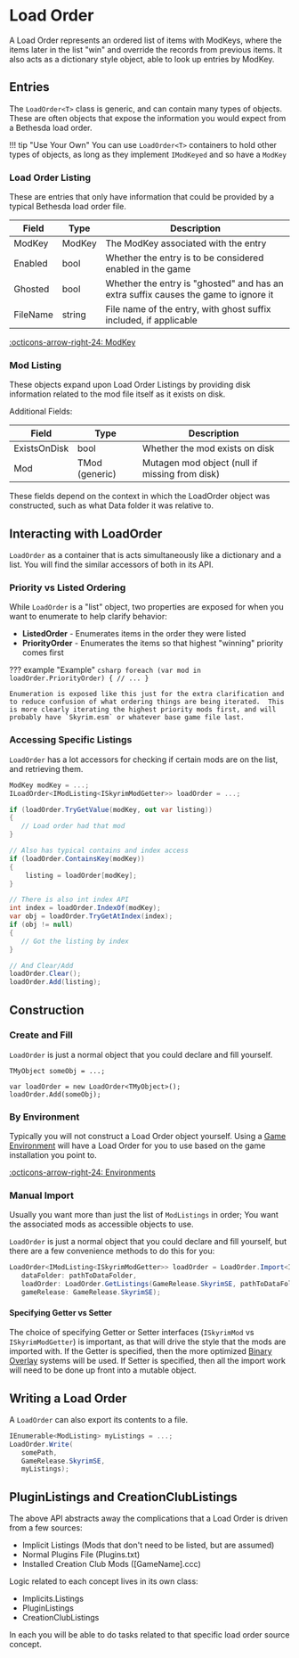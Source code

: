 # Load Order
A Load Order represents an ordered list of items with ModKeys, where the items later in the list "win" and override the records from previous items.  It also acts as a dictionary style object, able to look up entries by ModKey.

## Entries
The `LoadOrder<T>` class is generic, and can contain many types of objects.  These are often objects that expose the information you would expect from a Bethesda load order.

!!! tip "Use Your Own"
    You can use `LoadOrder<T>` containers to hold other types of objects, as long as they implement `IModKeyed` and so have a `ModKey`

### Load Order Listing
These are entries that only have information that could be provided by a typical Bethesda load order file.

| Field | Type | Description |
| ----- | ----- | ----- |
| ModKey | ModKey | The ModKey associated with the entry |
| Enabled | bool | Whether the entry is to be considered enabled in the game |
| Ghosted | bool | Whether the entry is "ghosted" and has an extra suffix causes the game to ignore it |
| FileName | string | File name of the entry, with ghost suffix included, if applicable |

[:octicons-arrow-right-24: ModKey](../plugins/ModKey,%20FormKey,%20FormLink.md#modkey)

### Mod Listing
These objects expand upon Load Order Listings by providing disk information related to the mod file itself as it exists on disk.

Additional Fields:

| Field | Type | Description |
| ----- | ----- | ----- |
| ExistsOnDisk | bool | Whether the mod exists on disk |
| Mod | TMod (generic) | Mutagen mod object (null if missing from disk) |

These fields depend on the context in which the LoadOrder object was constructed, such as what Data folder it was relative to.

## Interacting with LoadOrder
`LoadOrder` as a container that is acts simultaneously like a dictionary and a list.  You will find the similar accessors of both in its API.

### Priority vs Listed Ordering
While `LoadOrder` is a "list" object, two properties are exposed for when you want to enumerate to help clarify behavior:

- **ListedOrder** - Enumerates items in the order they were listed
- **PriorityOrder** - Enumerates the items so that highest "winning" priority comes first

??? example "Example"
    ```csharp
    foreach (var mod in loadOrder.PriorityOrder)
    {
       // ...
    }
    ```

    Enumeration is exposed like this just for the extra clarification and to reduce confusion of what ordering things are being iterated.  This is more clearly iterating the highest priority mods first, and will probably have `Skyrim.esm` or whatever base game file last.

### Accessing Specific Listings
`LoadOrder` has a lot accessors for checking if certain mods are on the list, and retrieving them.
```cs
ModKey modKey = ...;
ILoadOrder<IModListing<ISkyrimModGetter>> loadOrder = ...;

if (loadOrder.TryGetValue(modKey, out var listing))
{
   // Load order had that mod
}

// Also has typical contains and index access
if (loadOrder.ContainsKey(modKey))
{
    listing = loadOrder[modKey];
}

// There is also int index API
int index = loadOrder.IndexOf(modKey);
var obj = loadOrder.TryGetAtIndex(index);
if (obj != null)
{
   // Got the listing by index
}

// And Clear/Add
loadOrder.Clear();
loadOrder.Add(listing);
```

## Construction
### Create and Fill
`LoadOrder` is just a normal object that you could declare and fill yourself.

``` { .cs hl_lines=3 }
TMyObject someObj = ...;

var loadOrder = new LoadOrder<TMyObject>();
loadOrder.Add(someObj);

```

### By Environment
Typically you will not construct a Load Order object yourself.  Using a [Game Environment](../environment/index.md) will have a Load Order for you to use based on the game installation you point to.

[:octicons-arrow-right-24: Environments](../environment/index.md)

### Manual Import
Usually you want more than just the list of `ModListings` in order; You want the associated mods as accessible objects to use.

`LoadOrder` is just a normal object that you could declare and fill yourself, but there are a few convenience methods to do this for you:

```csharp
LoadOrder<IModListing<ISkyrimModGetter>> loadOrder = LoadOrder.Import<ISkyrimModGetter>(
   dataFolder: pathToDataFolder,
   loadOrder: LoadOrder.GetListings(GameRelease.SkyrimSE, pathToDataFolder),
   gameRelease: GameRelease.SkyrimSE);
```

#### Specifying Getter vs Setter
The choice of specifying Getter or Setter interfaces (`ISkyrimMod` vs `ISkyrimModGetter`) is important, as that will drive the style that the mods are imported with.  If the Getter is specified, then the more optimized [Binary Overlay](../plugins/Binary-Overlay.md) systems will be used.  If Setter is specified, then all the import work will need to be done up front into a mutable object.

## Writing a Load Order
A `LoadOrder` can also export its contents to a file.
```cs
IEnumerable<ModListing> myListings = ...;
LoadOrder.Write(
   somePath, 
   GameRelease.SkyrimSE,
   myListings);
```

## PluginListings and CreationClubListings
The above API abstracts away the complications that a Load Order is driven from a few sources:

- Implicit Listings (Mods that don't need to be listed, but are assumed)
- Normal Plugins File (Plugins.txt)
- Installed Creation Club Mods ([GameName].ccc)

Logic related to each concept lives in its own class:

- Implicits.Listings
- PluginListings
- CreationClubListings

In each you will be able to do tasks related to that specific load order source concept.
